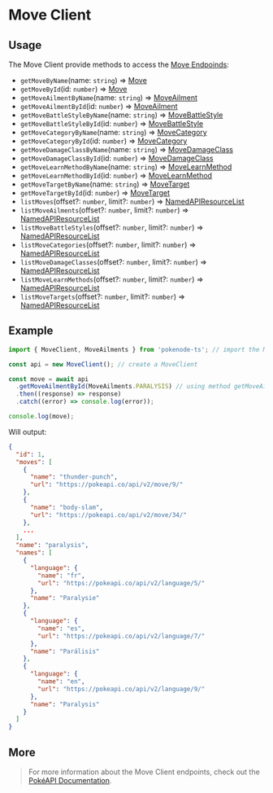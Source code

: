 # Move Client

## Usage

The Move Client provide methods to access the [Move Endpoinds](https://pokeapi.co/docs/v2#moves-section):

- `getMoveByName`(name: `string`) => [Move](typings/move-typings?id=move)
- `getMoveById`(id: `number`) => [Move](typings/move-typings?id=move)
- `getMoveAilmentByName`(name: `string`) => [MoveAilment](typings/move-typings?id=move-ailment)
- `getMoveAilmentById`(id: `number`) => [MoveAilment](typings/move-typings?id=move-ailment)
- `getMoveBattleStyleByName`(name: `string`) => [MoveBattleStyle](typings/move-typings?id=move-battle-style)
- `getMoveBattleStyleById`(id: `number`) => [MoveBattleStyle](typings/move-typings?id=move-battle-style)
- `getMoveCategoryByName`(name: `string`) => [MoveCategory](typings/move-typings?id=move-category)
- `getMoveCategoryById`(id: `number`) => [MoveCategory](typings/move-typings?id=move-category)
- `getMoveDamageClassByName`(name: `string`) => [MoveDamageClass](typings/move-typings?id=move-damage-class)
- `getMoveDamageClassById`(id: `number`) => [MoveDamageClass](typings/move-typings?id=move-damage-class)
- `getMoveLearnMethodByName`(name: `string`) => [MoveLearnMethod](typings/move-typings?id=move-learn-method)
- `getMoveLearnMethodById`(id: `number`) => [MoveLearnMethod](typings/move-typings?id=move-learn-method)
- `getMoveTargetByName`(name: `string`) => [MoveTarget](typings/move-typings?id=move-target)
- `getMoveTargetById`(id: `number`) => [MoveTarget](typings/move-typings?id=move-target)
- `listMoves`(offset?: `number`, limit?: `number`) => [NamedAPIResourceList](typings/common-typings?id=named-api-resource-list)
- `listMoveAilments`(offset?: `number`, limit?: `number`) => [NamedAPIResourceList](typings/common-typings?id=named-api-resource-list)
- `listMoveBattleStyles`(offset?: `number`, limit?: `number`) => [NamedAPIResourceList](typings/common-typings?id=named-api-resource-list)
- `listMoveCategories`(offset?: `number`, limit?: `number`) => [NamedAPIResourceList](typings/common-typings?id=named-api-resource-list)
- `listMoveDamageClasses`(offset?: `number`, limit?: `number`) => [NamedAPIResourceList](typings/common-typings?id=named-api-resource-list)
- `listMoveLearnMethods`(offset?: `number`, limit?: `number`) => [NamedAPIResourceList](typings/common-typings?id=named-api-resource-list)
- `listMoveTargets`(offset?: `number`, limit?: `number`) => [NamedAPIResourceList](typings/common-typings?id=named-api-resource-list)

## Example

```js
import { MoveClient, MoveAilments } from 'pokenode-ts'; // import the MachineClient (MoveAilments enum is fully optional)

const api = new MoveClient(); // create a MoveClient

const move = await api
  .getMoveAilmentById(MoveAilments.PARALYSIS) // using method getMoveAilmentById()
  .then((response) => response)
  .catch((error) => console.log(error));

console.log(move);
```

Will output:

```json
{
  "id": 1,
  "moves": [
    {
      "name": "thunder-punch",
      "url": "https://pokeapi.co/api/v2/move/9/"
    },
    {
      "name": "body-slam",
      "url": "https://pokeapi.co/api/v2/move/34/"
    },
    ...
  ],
  "name": "paralysis",
  "names": [
    {
      "language": {
        "name": "fr",
        "url": "https://pokeapi.co/api/v2/language/5/"
      },
      "name": "Paralysie"
    },
    {
      "language": {
        "name": "es",
        "url": "https://pokeapi.co/api/v2/language/7/"
      },
      "name": "Parálisis"
    },
    {
      "language": {
        "name": "en",
        "url": "https://pokeapi.co/api/v2/language/9/"
      },
      "name": "Paralysis"
    }
  ]
}
```

## More

> For more information about the Move Client endpoints, check out the [PokéAPI Documentation](https://pokeapi.co/docs/v2#moves-section).
